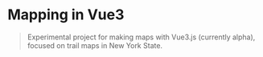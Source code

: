 # Mapping in Vue3  

> Experimental project for making maps with Vue3.js (currently alpha), focused on trail maps in New York State.

